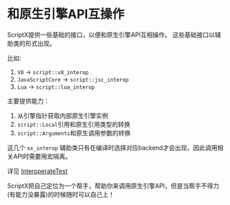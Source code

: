 # 和原生引擎API互操作

ScriptX提供一些基础的接口，以便和原生引擎API互相操作。
这些基础接口以辅助类的形式出现。

比如:
1. `V8` -> `script::v8_interop`
1. `JavaScriptCore` -> `script::jsc_interop`
1. `Lua` -> `script::lua_interop`

主要提供能力：
1. 从引擎指针获取内部原生引擎实例
2. `script::Local`引用和原生引用类型的转换
3. `script::Arguments`和原生调用参数的转换

这几个 `xx_interop` 辅助类只有在编译时选择对应backend才会出现，因此调用相关API时需要用宏隔离。

详见 [InteroperateTest](../../test/src/InteroperateTest.cc)

ScriptX把自己定位为一个帮手，帮助你来调用原生引擎API，但是当帮手不得力(有能力没暴露)的时候随时可以自己上！
